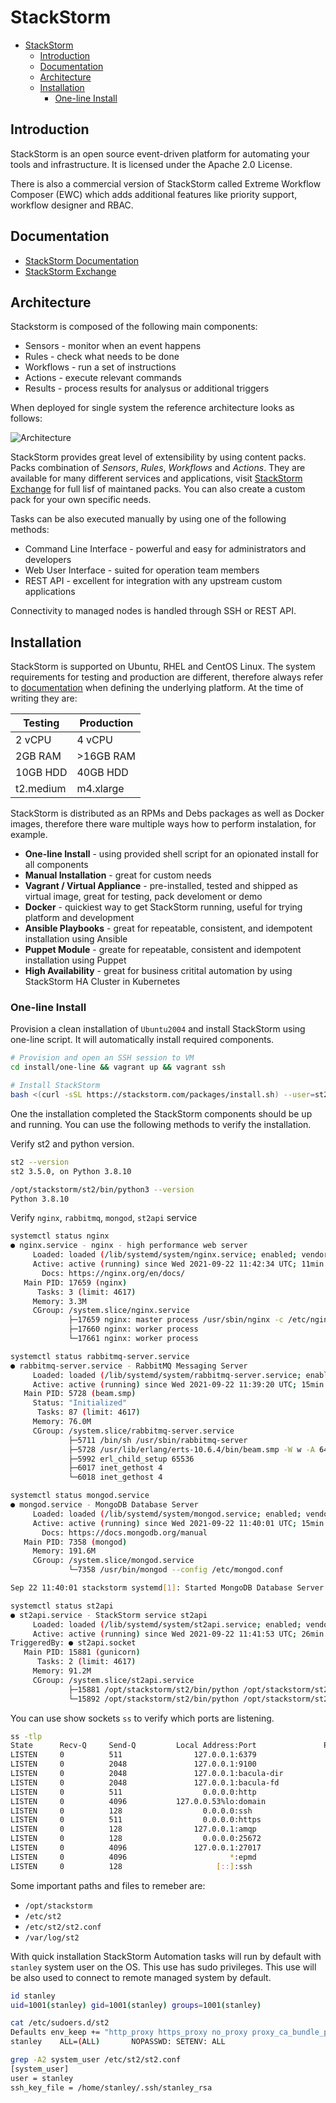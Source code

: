 # StackStorm

- [StackStorm](#stackstorm)
  - [Introduction](#introduction)
  - [Documentation](#documentation)
  - [Architecture](#architecture)
  - [Installation](#installation)
    - [One-line Install](#one-line-install)

## Introduction

StackStorm is an open source event-driven platform for automating your tools and infrastructure. It is licensed under the Apache 2.0 License.

There is also a commercial version of StackStorm called Extreme Workflow Composer (EWC) which adds additional features like priority support, workflow designer and RBAC.


## Documentation

- [StackStorm Documentation](https://docs.stackstorm.com/index.html)
- [StackStorm Exchange](https://exchange.stackstorm.org/)


## Architecture

Stackstorm is composed of the following main components:

- Sensors - monitor when an event happens
- Rules - check what needs to be done
- Workflows - run a set of instructions
- Actions - execute relevant commands
- Results - process results for analysus or additional triggers

When deployed for single system the reference architecture looks as follows:

![Architecture](https://docs.stackstorm.com/_images/st2-deployment-big-picture.png)


StackStorm provides great level of extensibility by using content packs. Packs combination of *Sensors*, *Rules*, *Workflows* and *Actions*. They are available for many different services and applications, visit [StackStorm Exchange](https://exchange.stackstorm.org/) for full lisf of maintaned packs. You can also create a custom pack for your own specific needs.

Tasks can be also executed manually by using one of the following methods:
- Command Line Interface - powerful and easy for administrators and developers
- Web User Interface - suited for operation team members
- REST API - excellent for integration with any upstream custom applications

Connectivity to managed nodes is handled through SSH or REST API.


## Installation

StackStorm is supported on Ubuntu, RHEL and CentOS Linux. The system requirements for testing and production are different, therefore always refer to [documentation](https://docs.stackstorm.com/install/system_requirements.html) when defining the underlying platform. At the time of writing they are:

| Testing      | Production   |
| ------------ | ------------ |
| 2 vCPU       | 4 vCPU       |
| 2GB RAM      | >16GB RAM    |
| 10GB HDD     | 40GB HDD     |
| t2.medium    | m4.xlarge    |

StackStorm is distributed as an RPMs and Debs packages as well as Docker images, therefore there ware multiple ways how to perform instalation, for example.

- **One-line Install** - using provided shell script for an opionated install for all components
- **Manual Installation** - great for custom needs
- **Vagrant / Virtual Appliance** - pre-installed, tested and shipped as virtual image, great for testing, pack develoment or demo
- **Docker** - quickiest way to get StackStorm running, useful for trying platform and development
- **Ansible Playbooks** - great for repeatable, consistent, and idempotent installation using Ansible
- **Puppet Module** - greate for repeatable, consistent and idempotent installation using Puppet
- **High Availability** - great for business critital automation by using StackStorm HA Cluster in Kubernetes

### One-line Install

Provision a clean installation of `Ubuntu2004` and install StackStorm using one-line script. It will automatically install required components.

```bash
# Provision and open an SSH session to VM
cd install/one-line && vagrant up && vagrant ssh

# Install StackStorm
bash <(curl -sSL https://stackstorm.com/packages/install.sh) --user=st2admin --password=Ch@ngeMe
```

One the installation completed the StackStorm components should be up and running. You can use the following methods to verify the installation.

Verify st2 and python version.

```bash
st2 --version
st2 3.5.0, on Python 3.8.10

/opt/stackstorm/st2/bin/python3 --version
Python 3.8.10
```

Verify `nginx`, `rabbitmq`, `mongod`, `st2api` service

```bash
systemctl status nginx
● nginx.service - nginx - high performance web server
     Loaded: loaded (/lib/systemd/system/nginx.service; enabled; vendor preset: enabled)
     Active: active (running) since Wed 2021-09-22 11:42:34 UTC; 11min ago
       Docs: https://nginx.org/en/docs/
   Main PID: 17659 (nginx)
      Tasks: 3 (limit: 4617)
     Memory: 3.3M
     CGroup: /system.slice/nginx.service
             ├─17659 nginx: master process /usr/sbin/nginx -c /etc/nginx/nginx.conf
             ├─17660 nginx: worker process
             └─17661 nginx: worker process

systemctl status rabbitmq-server.service 
● rabbitmq-server.service - RabbitMQ Messaging Server
     Loaded: loaded (/lib/systemd/system/rabbitmq-server.service; enabled; vendor preset: enabled)
     Active: active (running) since Wed 2021-09-22 11:39:20 UTC; 15min ago
   Main PID: 5728 (beam.smp)
     Status: "Initialized"
      Tasks: 87 (limit: 4617)
     Memory: 76.0M
     CGroup: /system.slice/rabbitmq-server.service
             ├─5711 /bin/sh /usr/sbin/rabbitmq-server
             ├─5728 /usr/lib/erlang/erts-10.6.4/bin/beam.smp -W w -A 64 -MBas ageffcbf -MHas ageffcbf -MBlmbcs 512 -MHlmbcs>
             ├─5992 erl_child_setup 65536
             ├─6017 inet_gethost 4
             └─6018 inet_gethost 4

systemctl status mongod.service 
● mongod.service - MongoDB Database Server
     Loaded: loaded (/lib/systemd/system/mongod.service; enabled; vendor preset: enabled)
     Active: active (running) since Wed 2021-09-22 11:40:01 UTC; 15min ago
       Docs: https://docs.mongodb.org/manual
   Main PID: 7358 (mongod)
     Memory: 191.6M
     CGroup: /system.slice/mongod.service
             └─7358 /usr/bin/mongod --config /etc/mongod.conf

Sep 22 11:40:01 stackstorm systemd[1]: Started MongoDB Database Server.

systemctl status st2api
● st2api.service - StackStorm service st2api
     Loaded: loaded (/lib/systemd/system/st2api.service; enabled; vendor preset: enabled)
     Active: active (running) since Wed 2021-09-22 11:41:53 UTC; 26min ago
TriggeredBy: ● st2api.socket
   Main PID: 15881 (gunicorn)
      Tasks: 2 (limit: 4617)
     Memory: 91.2M
     CGroup: /system.slice/st2api.service
             ├─15881 /opt/stackstorm/st2/bin/python /opt/stackstorm/st2/bin/gunicorn st2api.wsgi:application -k eventlet -b>
             └─15892 /opt/stackstorm/st2/bin/python /opt/stackstorm/st2/bin/gunicorn st2api.wsgi:application -k eventlet -b>
```

You can use show sockets `ss` to verify which ports are listening.

```bash
ss -tlp
State      Recv-Q     Send-Q         Local Address:Port               Peer Address:Port    Process    
LISTEN     0          511                127.0.0.1:6379                    0.0.0.0:*                  
LISTEN     0          2048               127.0.0.1:9100                    0.0.0.0:*                  
LISTEN     0          2048               127.0.0.1:bacula-dir              0.0.0.0:*                  
LISTEN     0          2048               127.0.0.1:bacula-fd               0.0.0.0:*                  
LISTEN     0          511                  0.0.0.0:http                    0.0.0.0:*                  
LISTEN     0          4096           127.0.0.53%lo:domain                  0.0.0.0:*                  
LISTEN     0          128                  0.0.0.0:ssh                     0.0.0.0:*                  
LISTEN     0          511                  0.0.0.0:https                   0.0.0.0:*                  
LISTEN     0          128                127.0.0.1:amqp                    0.0.0.0:*                  
LISTEN     0          128                  0.0.0.0:25672                   0.0.0.0:*                  
LISTEN     0          4096               127.0.0.1:27017                   0.0.0.0:*                  
LISTEN     0          4096                       *:epmd                          *:*                  
LISTEN     0          128                     [::]:ssh                        [::]:* 
```

Some important paths and files to remeber are:
- `/opt/stackstorm`
- `/etc/st2`
- `/etc/st2/st2.conf`
- `/var/log/st2`

With quick installation StackStorm Automation tasks will run by default with `stanley` system user on the OS. This use has sudo privileges. This use will be also used to connect to remote managed system by default.

```bash
id stanley
uid=1001(stanley) gid=1001(stanley) groups=1001(stanley)

cat /etc/sudoers.d/st2
Defaults env_keep += "http_proxy https_proxy no_proxy proxy_ca_bundle_path DEBIAN_FRONTEND"
stanley    ALL=(ALL)       NOPASSWD: SETENV: ALL

grep -A2 system_user /etc/st2/st2.conf 
[system_user]
user = stanley
ssh_key_file = /home/stanley/.ssh/stanley_rsa
```